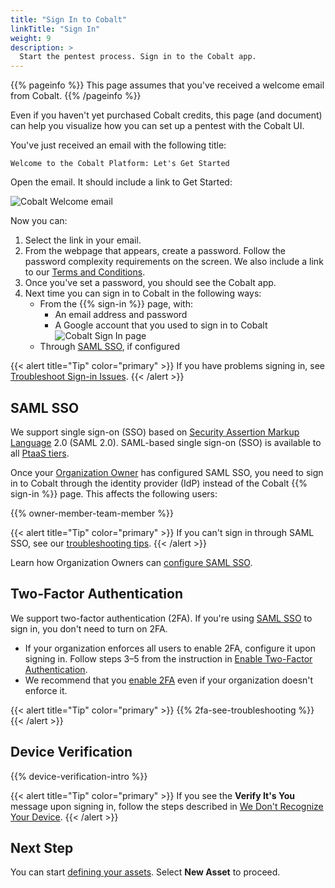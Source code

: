 ```yaml
---
title: "Sign In to Cobalt"
linkTitle: "Sign In"
weight: 9
description: >
  Start the pentest process. Sign in to the Cobalt app.
---
```


{{% pageinfo %}}
This page assumes that you've received a welcome email from Cobalt.
{{% /pageinfo %}}

Even if you haven't yet purchased Cobalt credits, this page (and document)
can help you visualize how you can set up a pentest with the Cobalt UI.

You've just received an email with the following title:

```
Welcome to the Cobalt Platform: Let's Get Started
```

Open the email. It should include a link to Get Started:

![Cobalt Welcome email](/gsg/WelcomeToPlatformEmail.png "Get Started")

Now you can:

1. Select the link in your email.
1. From the webpage that appears, create a password. Follow the password complexity requirements on the screen. We also include a link to our [Terms and Conditions](https://cobalt.io/terms/general).
1. Once you've set a password, you should see the Cobalt app.
1. Next time you can sign in to Cobalt in the following ways:
   - From the {{% sign-in %}} page, with:
      - An email address and password
      - A Google account that you used to sign in to Cobalt<br>
      ![Cobalt Sign In page](/gsg/SignInPage.png "Cobalt Sign In page")
   - Through [SAML SSO](#saml-sso), if configured

{{< alert title="Tip" color="primary" >}}
If you have problems signing in, see [Troubleshoot Sign-in Issues](/platform-deep-dive/cobalt-account/account-recovery/).
{{< /alert >}}

## SAML SSO

We support single sign-on (SSO) based on [Security Assertion Markup Language](/getting-started/glossary/#security-assertion-markup-language) 2.0 (SAML 2.0). SAML-based single sign-on (SSO) is available to all [PtaaS tiers](https://www.cobalt.io/pentest-pricing).

Once your [Organization Owner](/getting-started/glossary/#organization-owner) has configured SAML SSO, you need to sign in to Cobalt through the identity provider (IdP) instead of the Cobalt {{% sign-in %}} page. This affects the following users:

{{% owner-member-team-member %}}

{{< alert title="Tip" color="primary" >}}
If you can't sign in through SAML SSO, see our [troubleshooting tips](/platform-deep-dive/cobalt-account/account-recovery/#cant-sign-in-using-saml-sso).
{{< /alert >}}

Learn how Organization Owners can [configure SAML SSO](/platform-deep-dive/collaboration/organization/organization-settings/saml-sso/).

## Two-Factor Authentication

We support two-factor authentication (2FA). If you're using [SAML SSO](#saml-sso) to sign in, you don't need to turn on 2FA.

- If your organization enforces all users to enable 2FA, configure it upon signing in. Follow steps 3–5 from the instruction in [Enable Two-Factor Authentication](/platform-deep-dive/cobalt-account/account-settings/#enable-two-factor-authentication).
- We recommend that you [enable 2FA](/platform-deep-dive/cobalt-account/account-settings/#enable-two-factor-authentication) even if your organization doesn't enforce it.

{{< alert title="Tip" color="primary" >}}
{{% 2fa-see-troubleshooting %}}
{{< /alert >}}

## Device Verification

{{% device-verification-intro %}}

{{< alert title="Tip" color="primary" >}}
If you see the **Verify It's You** message upon signing in, follow the steps described in [We Don't Recognize Your Device](/platform-deep-dive/cobalt-account/account-recovery/#we-dont-recognize-your-device).
{{< /alert >}}

## Next Step

You can start [defining your assets](/getting-started/assets/). Select **New Asset** to proceed.
